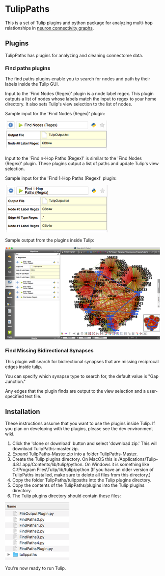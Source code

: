 # TulipPaths
This is a set of Tulip plugins and python package for analyzing multi-hop relationships in [neuron connectivity graphs](http://connectomes.utah.edu/export/files.html#export-directly-from-a-url).

## Plugins

TulipPaths has plugins for analyzing and cleaning connectome data.

### Find paths plugins

The find paths plugins enable you to search for nodes and path by their labels inside the Tulip GUI.

Input to the 'Find Nodes (Regex)' plugin is a node label regex. This plugin outputs a list of nodes whose labels match the input to regex to your home directory. It also sets Tulip's view selection to the list of nodes. 

Sample input for the 'Find Nodes (Regex)' plugin:

![Find nodes by labels](images/find_nodes.png)

Input to the 'Find n-Hop Paths (Regex)' is similar to the 'Find Nodes (Regex)' plugin. These plugins output a list of paths and update Tulip's view selection.

Sample input for the 'Find 1-Hop Paths (Regex)' plugin:

![Find 1-hop paths](images/find_paths.png)

Sample output from the plugins inside Tulip:

![Output](images/output.png)

### Find Missing Bidirectional Synapses

This plugin will search for bidirectional synapses that are missing reciprocal edges inside tulip.

You can specify which synapse type to search for, the default value is "Gap Junction."

Any edges that the plugin finds are output to the view selection and a user-specified text file. 

## Installation

These instructions assume that you want to use the plugins inside Tulip. If you plan on developing with the plugins, please see the dev environment wiki.

1. Click the 'clone or download' button and select 'download zip.' This will download TulipPaths-master.zip.
1. Expand TulipPaths-Master.zip into a folder TulipPaths-Master.
1. Create the Tulip plugins directory. On MacOS this is /Applications/Tulip-4.8.1.app/Contents/lib/tulip/python. On Windows it is something like C:\Program Files\Tulip/lib/tulip/python (If you have an older version of TulipPaths installed, make sure to delete all files from this directory.)
1. Copy the folder TulipPaths/tulippaths into the Tulip plugins directory.
1. Copy the contents of the TulipPaths/plugins into the Tulip plugins directory.
1. The Tulip plugins directory should contain these files:

![Find 1-hop paths](images/installed.png)

You're now ready to run Tulip.
